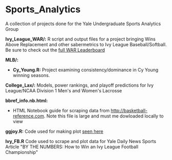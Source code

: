 # Sports_Analytics
A collection of projects done for the Yale Undergraduate Sports Analytics Group

__Ivy_League_WAR/:__ R script and output files for a project bringing Wins Above Replacement and other sabermetrics to Ivy League Baseball/Softball. Be sure to check out the [full WAR Leaderboard](https://docs.google.com/spreadsheets/d/1qaG3wn409CV1xS8zuaWmYKHcfBgsJHViAMK-d0OIsfM/edit#gid=0)

__MLB/:__
* __Cy_Young.R:__ Project examining consistency/dominance in Cy Young winning seasons.

__College_Lax/:__ Models, power rankings, and playoff predictions for Ivy League/NCAA Division 1 Men's and Women's Lacrosse

__bbref_info.nb.html:__ 
* HTML Notebook guide for scraping data from http://basketball-reference.com. Note this file is large and must me dowloaded locally to view

__ggjoy.R:__ Code used for making plot [seen here](http://sports.sites.yale.edu/ncaa-mens-basketball-power-rankings-0)

__Ivy_FB.R__ Code used to scrape and plot data for Yale Daily News Sports Article "BY THE NUMBERS: How to Win an Ivy League Football Championship"
